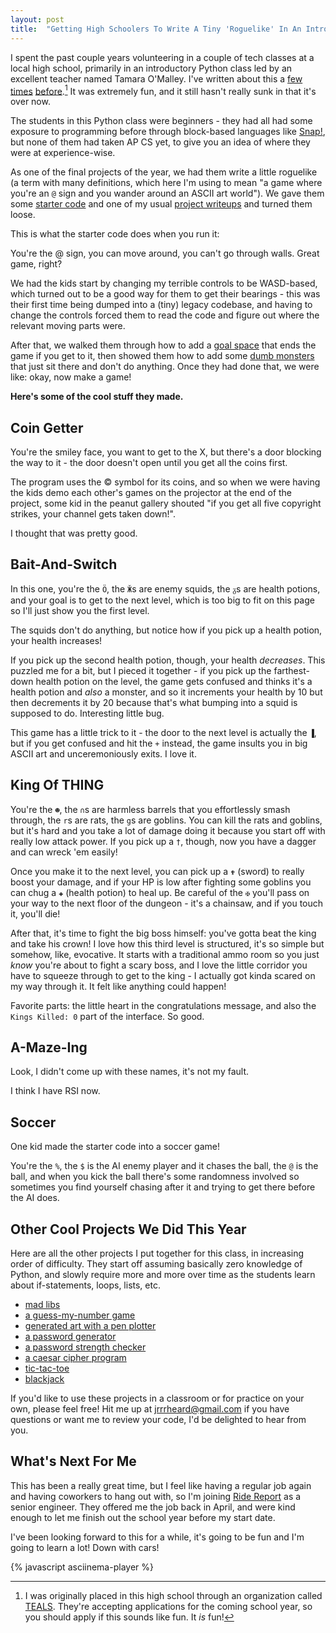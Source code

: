 ```yaml
---
layout: post
title:  "Getting High Schoolers To Write A Tiny 'Roguelike' In An Intro Python Class"
---
```


I spent the past couple years volunteering in a couple of tech classes at a local high school, primarily in an introductory Python class led by an excellent teacher named Tamara O'Malley. I've written about this a [few](https://blog.jrheard.com/watercolorbot) [times](https://blog.jrheard.com/hypothesis-and-pexpect) [before](https://blog.jrheard.com/truthiness-and-short-circuit-evaluation-in-python).[^1] It was extremely fun, and it still hasn't really sunk in that it's over now.

The students in this Python class were beginners - they had all had some exposure to programming before through block-based languages like [Snap!](https://snap.berkeley.edu/), but none of them had taken AP CS yet, to give you an idea of where they were at experience-wise.

As one of the final projects of the year, we had them write a little roguelike (a term with many definitions, which here I'm using to mean "a game where you're an `@` sign and you wander around an ASCII art world"). We gave them some [starter code](https://repl.it/@jrheard/roguelike) and one of my usual [project writeups](https://blog.jrheard.com/python/roguelike) and turned them loose.

This is what the starter code does when you run it:

<asciinema-player src="{{ site.baseurl }}/roguelike_starter.json" rows="32" cols="90" autoplay="true" loop="true"></asciinema-player>

You're the @ sign, you can move around, you can't go through walls. Great game, right?

We had the kids start by changing my terrible controls to be WASD-based, which turned out to be a good way for them to get their bearings - this was their first time being dumped into a (tiny) legacy codebase, and having to change the controls forced them to read the code and figure out where the relevant moving parts were.

After that, we walked them through how to add a [goal space](https://blog.jrheard.com/python/roguelike#adding-a-goal-space) that ends the game if you get to it, then showed them how to add some [dumb monsters](https://blog.jrheard.com/python/roguelike#implementing-dumb-monsters) that just sit there and don't do anything. Once they had done that, we were like: okay, now make a game!

**Here's some of the cool stuff they made.**

Coin Getter
----------

You're the smiley face, you want to get to the X, but there's a door blocking the way to it - the door doesn't open until you get all the coins first.

<asciinema-player src="{{ site.baseurl }}/roguelike_coin_getter.json" rows="34" cols="90" autoplay="true" loop="true"></asciinema-player>

The program uses the © symbol for its coins, and so when we were having the kids demo each other's games on the projector at the end of the project, some kid in the peanut gallery shouted "if you get all five copyright strikes, your channel gets taken down!".

I thought that was pretty good.

Bait-And-Switch
---------------

In this one, you're the `Ö`, the `Ӂ`s are enemy squids, the `ᵹ`s are health potions, and your goal is to get to the next level, which is too big to fit on this page so I'll just show you the first level.

The squids don't do anything, but notice how if you pick up a health potion, your health increases!

If you pick up the second health potion, though, your health _decreases_. This puzzled me for a bit, but I pieced it together - if you pick up the farthest-down health potion on the level, the game gets confused and thinks it's a health potion and _also_ a monster, and so it increments your health by 10 but then decrements it by 20 because that's what bumping into a squid is supposed to do. Interesting little bug.

<asciinema-player src="{{ site.baseurl }}/roguelike_bait_and_switch.json" rows="30" cols="90" autoplay="true" loop="true"></asciinema-player>

This game has a little trick to it - the door to the next level is actually the `▐`, but if you get confused and hit the `+` instead, the game insults you in big ASCII art and unceremoniously exits. I love it.

King Of THING
-----------------

You're the `☻`, the `∩`s are harmless barrels that you effortlessly smash through, the `r`s are rats, the `g`s are goblins. You can kill the rats and goblins, but it's hard and you take a lot of damage doing it because you start off with really low attack power. If you pick up a `†`, though, now you have a dagger and can wreck 'em easily!

Once you make it to the next level, you can pick up a `✟` (sword) to really boost your damage, and if your HP is low after fighting some goblins you can chug a `✚` (health potion) to heal up. Be careful of the `✠` you'll pass on your way to the next floor of the dungeon - it's a chainsaw, and if you touch it, you'll die!

After that, it's time to fight the big boss himself: you've gotta beat the king and take his crown! I love how this third level is structured, it's so simple but somehow, like, evocative. It starts with a traditional ammo room so you just _know_ you're about to fight a scary boss, and I love the little corridor you have to squeeze through to get to the king - I actually got kinda scared on my way through it. It felt like anything could happen!

<asciinema-player src="{{ site.baseurl }}/roguelike_king_thing.json" rows="37" cols="90" autoplay="true" loop="true"></asciinema-player>

Favorite parts: the little heart in the congratulations message, and also the `Kings Killed: 0` part of the interface. So good.

A-Maze-Ing
----

Look, I didn't come up with these names, it's not my fault.

<asciinema-player src="{{ site.baseurl }}/roguelike_maze.json" rows="30" cols="90" autoplay="true" loop="true"></asciinema-player>

I think I have RSI now.

Soccer
------

One kid made the starter code into a soccer game!

You're the `%`, the `$` is the AI enemy player and it chases the ball, the `@` is the ball, and when you kick the ball there's some randomness involved so sometimes you find yourself chasing after it and trying to get there before the AI does.

<asciinema-player src="{{ site.baseurl }}/roguelike_soccer.json" rows="38" cols="90" autoplay="true" loop="true"></asciinema-player>

Other Cool Projects We Did This Year
------------------------------------

Here are all the other projects I put together for this class, in increasing order of difficulty. They start off assuming basically zero knowledge of Python, and slowly require more and more over time as the students learn about if-statements, loops, lists, etc.

* [mad libs](https://blog.jrheard.com/python/mad-libs)
* [a guess-my-number game](https://blog.jrheard.com/python/guess-my-number)
* [generated art with a pen plotter](https://blog.jrheard.com/python/plotter)
* [a password generator](https://blog.jrheard.com/python/password-generator)
* [a password strength checker](https://blog.jrheard.com/python/password-checker)
* [a caesar cipher program](https://blog.jrheard.com/python/caesar)
* [tic-tac-toe](https://blog.jrheard.com/python/tic-tac-toe)
* [blackjack](https://blog.jrheard.com/python/blackjack)

If you'd like to use these projects in a classroom or for practice on your own, please feel free! Hit me up at jrrrheard@gmail.com if you have questions or want me to review your code, I'd be delighted to hear from you.


What's Next For Me
------------------

This has been a really great time, but I feel like having a regular job again and having coworkers to hang out with, so I'm joining [Ride Report](https://www.ridereport.com/) as a senior engineer. They offered me the job back in April, and were kind enough to let me finish out the school year before my start date.

I've been looking forward to this for a while, it's going to be fun and I'm going to learn a lot! Down with cars!


[^1]: I was originally placed in this high school through an organization called [TEALS](https://www.tealsk12.org/). They're accepting applications for the coming school year, so you should apply if this sounds like fun. It _is_ fun!

{% javascript asciinema-player %}
